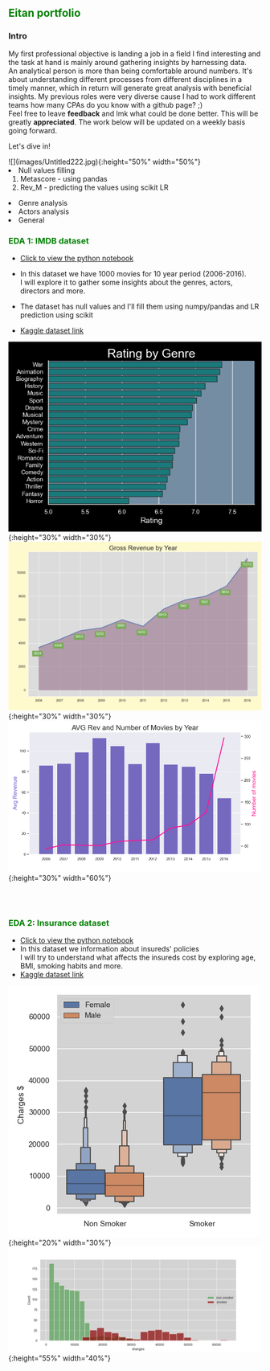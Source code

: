 <h2><font color='green'>Eitan portfolio</font></h2>


<h3>Intro</h3>
<p> 
  My first professional objective is landing a job in a field I find interesting and the task at hand is mainly around gathering insights by harnessing data.<br>
  An analytical person is more than being comfortable around numbers. It's about understanding different processes from different disciplines in a timely manner,   which in return will generate great analysis with beneficial insights.
  My previous roles were very diverse cause I had to work different teams 
  how many CPAs do you know with a github page? ;)<br>
  Feel free to leave <strong>feedback</strong> and lmk what could be done better. This will be greatly <strong>appreciated</strong>.
  The work below will be updated on a weekly basis going forward.<br>
  
</p>
  
  
  <p>Let's dive in!</p>
  ![](images/Untitled222.jpg){:height="50%" width="50%"}


<li>Null values filling
  <ol>
  <li>Metascore - using pandas</li>
  <li>Rev_M - predicting the values using scikit LR</li>
  </ol>
 </li>
 <li>Genre analysis</li>
 <li>Actors analysis</li>
 <li>General</li>


<h3><font color='green'>EDA 1: IMDB dataset </font> </h3>

 * <a href="https://github.com/reifeitan/Hello_World/blob/master-branch/IMDB/IMDB.ipynb">Click to view the python notebook</a>
 
 * In this dataset we have 1000 movies for 10 year period (2006-2016).<br>
 I will explore it to gather some insights about the genres, actors, directors and more.<br>
 * The dataset has null values and I'll fill them using numpy/pandas and LR prediction using scikit<br>
 * <a href="https://www.kaggle.com/PromptCloudHQ/imdb-data">Kaggle dataset link</a><br>

 
![](/IMDB/ratingbyg.png){:height="30%" width="30%"}  ![](/IMDB/revbyear.png){:height="30%" width="30%"}
![](/IMDB/barnline.png){:height="30%" width="60%"}


<br>
<br>



<h3><font color='green'>EDA 2: Insurance dataset </font></h3>

 * <a href="https://github.com/reifeitan/Hello_World/blob/master-branch/Insurance/Insurance.ipynb">Click to view the python notebook</a>
 * In this dataset we information about insureds' policies<br>
 I will try to understand what affects the insureds cost by exploring age, BMI, smoking habits and more.
  * <a href="https://www.kaggle.com/raghupalem/insurance">Kaggle dataset link</a>




![](/Insurance/ins_boxen.png){:height="20%" width="30%"} ![](/Insurance/ins_hist.png){:height="55%" width="40%"} 






